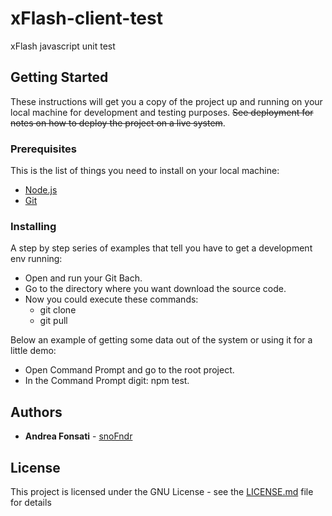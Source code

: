 # xFlash-client-test
xFlash javascript unit test

## Getting Started

These instructions will get you a copy of the project up and running on your local machine for development and testing purposes. ~~See deployment for notes on how to deploy the project on a live system~~.


### Prerequisites

This is the list of things you need to install on your local machine:
  * [Node.js](https://nodejs.org/en/)
  * [Git](https://git-scm.com/)


### Installing

A step by step series of examples that tell you have to get a development env running:
  * Open and run your Git Bach.
  * Go to the directory where you want download the source code.
  * Now you could execute these commands:
    * git clone <Your Remote Git Repository URL>
    * git pull

Below an example of getting some data out of the system or using it for a little demo:
  * Open Command Prompt and go to the root project.
  * In the Command Prompt digit: npm test.


## Authors

* **Andrea Fonsati** - [snoFndr](https://github.com/snoFndr)


## License

This project is licensed under the GNU License - see the [LICENSE.md](https://github.com/snoFndr/xFlash-client-test/blob/master/README.md) file for details